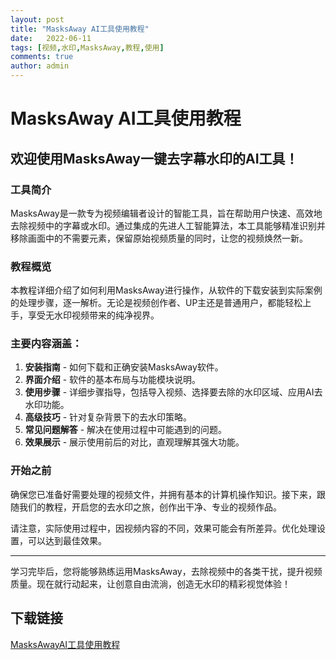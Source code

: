```yaml
---
layout: post
title: "MasksAway AI工具使用教程"
date:   2022-06-11
tags: [视频,水印,MasksAway,教程,使用]
comments: true
author: admin
---
```

# MasksAway AI工具使用教程

## 欢迎使用MasksAway一键去字幕水印的AI工具！

### 工具简介
MasksAway是一款专为视频编辑者设计的智能工具，旨在帮助用户快速、高效地去除视频中的字幕或水印。通过集成的先进人工智能算法，本工具能够精准识别并移除画面中的不需要元素，保留原始视频质量的同时，让您的视频焕然一新。

### 教程概览
本教程详细介绍了如何利用MasksAway进行操作，从软件的下载安装到实际案例的处理步骤，逐一解析。无论是视频创作者、UP主还是普通用户，都能轻松上手，享受无水印视频带来的纯净视界。

### 主要内容涵盖：
1. **安装指南** - 如何下载和正确安装MasksAway软件。
2. **界面介绍** - 软件的基本布局与功能模块说明。
3. **使用步骤** - 详细步骤指导，包括导入视频、选择要去除的水印区域、应用AI去水印功能。
4. **高级技巧** - 针对复杂背景下的去水印策略。
5. **常见问题解答** - 解决在使用过程中可能遇到的问题。
6. **效果展示** - 展示使用前后的对比，直观理解其强大功能。

### 开始之前
确保您已准备好需要处理的视频文件，并拥有基本的计算机操作知识。接下来，跟随我们的教程，开启您的去水印之旅，创作出干净、专业的视频作品。

请注意，实际使用过程中，因视频内容的不同，效果可能会有所差异。优化处理设置，可以达到最佳效果。

---

学习完毕后，您将能够熟练运用MasksAway，去除视频中的各类干扰，提升视频质量。现在就行动起来，让创意自由流淌，创造无水印的精彩视觉体验！

## 下载链接

[MasksAwayAI工具使用教程](https://pan.quark.cn/s/7ea7b71896e9)